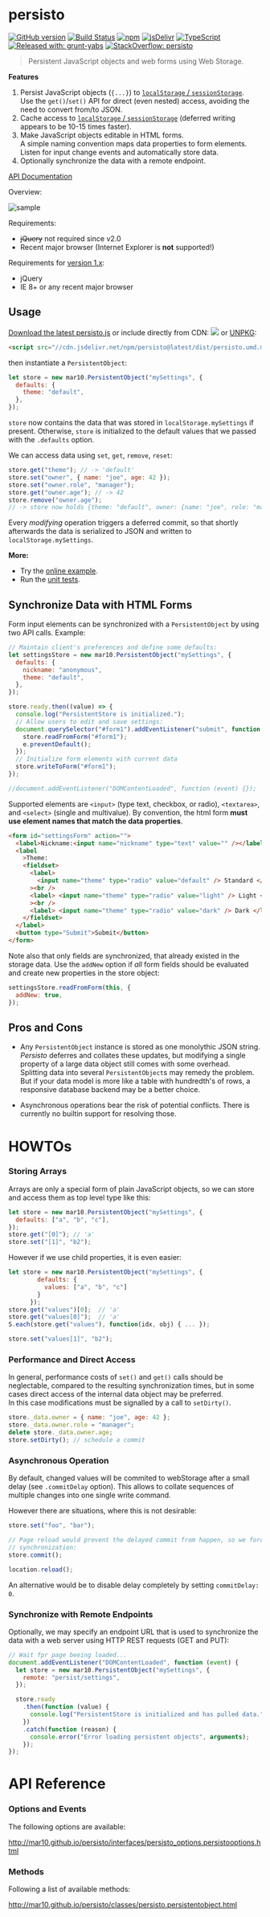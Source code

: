 # persisto

[![GitHub version](https://img.shields.io/github/release/mar10/persisto.svg)](https://github.com/mar10/persisto/releases/latest)
[![Build Status](https://travis-ci.org/mar10/persisto.svg?branch=master)](https://travis-ci.org/mar10/persisto)
[![npm](https://img.shields.io/npm/dm/persisto.svg)](https://www.npmjs.com/package/persisto)
[![jsDelivr](https://data.jsdelivr.com/v1/package/npm/persisto/badge)](https://www.jsdelivr.com/package/npm/persisto)
[![TypeScript](https://img.shields.io/badge/%3C%2F%3E-TypeScript-%230074c1.svg)](http://www.typescriptlang.org/)
[![Released with: grunt-yabs](https://img.shields.io/badge/released%20with-grunt--yabs-yellowgreen)](https://github.com/mar10/grunt-yabs)
[![StackOverflow: persisto](https://img.shields.io/badge/StackOverflow-persisto-blue.svg)](https://stackoverflow.com/questions/tagged/persisto)

> Persistent JavaScript objects and web forms using Web Storage.

**Features**

1. Persist JavaScript objects (`{...}`) to
   [`localStorage` / `sessionStorage`](https://developer.mozilla.org/en-US/docs/Web/API/Web_Storage_API).<br>
   Use the `get()`/`set()` API for direct (even nested) access, avoiding the
   need to convert from/to JSON.
2. Cache access to
   [`localStorage` / `sessionStorage`](https://developer.mozilla.org/en-US/docs/Web/API/Web_Storage_API)
   (deferred writing appears to be 10-15 times faster).
3. Make JavaScript objects editable in HTML forms.<br>
   A simple naming convention maps data properties to form elements.<br>
   Listen for input change events and automatically store data.
4. Optionally synchronize the data with a remote endpoint.

[API Documentation](https://mar10.github.io/persisto/)

Overview:

![sample](https://rawgit.com/mar10/persisto/master/assets/architecture.png?raw=true)

Requirements:

- <strike>jQuery</strike> not required since v2.0
- Recent major browser (Internet Explorer is **not** supported!)

Requirements for [version 1.x](https://github.com/mar10/persisto/tree/maintain_1.x):

- jQuery
- IE 8+ or any recent major browser

## Usage

[Download the latest persisto.js](https://github.com/mar10/persisto/releases)
or include directly from CDN: [![](https://data.jsdelivr.com/v1/package/npm/persisto/badge)](https://www.jsdelivr.com/package/npm/persisto) or
[UNPKG](https://unpkg.com/persisto@latest/dist/persisto.umd.min.js):

```html
<script src="//cdn.jsdelivr.net/npm/persisto@latest/dist/persisto.umd.min.js"></script>
```

then instantiate a `PersistentObject`:

```js
let store = new mar10.PersistentObject("mySettings", {
  defaults: {
    theme: "default",
  },
});
```

`store` now contains the data that was stored in `localStorage.mySettings` if
present. Otherwise, `store` is initialized to the default values that we
passed with the `.defaults` option.

We can access data using `set`, `get`, `remove`, `reset`:

```js
store.get("theme"); // -> 'default'
store.set("owner", { name: "joe", age: 42 });
store.set("owner.role", "manager");
store.get("owner.age"); // -> 42
store.remove("owner.age");
// -> store now holds {theme: "default", owner: {name: "joe", role: "manager"}}
```

Every _modifying_ operation triggers a deferred commit, so that shortly afterwards
the data is serialized to JSON and written to `localStorage.mySettings`.

**More:**

- Try the [online example](https://plnkr.co/plunk/PI8Z2lqn0WfcHvL8).
- Run the [unit tests](https://rawgit.com/mar10/persisto/master/test/unit/test-core.html).

## Synchronize Data with HTML Forms

Form input elements can be synchronized with a `PersistentObject` by using two
API calls.
Example:

```js
// Maintain client's preferences and define some defaults:
let settingsStore = new mar10.PersistentObject("mySettings", {
  defaults: {
    nickname: "anonymous",
    theme: "default",
  },
});

store.ready.then((value) => {
  console.log("PersistentStore is initialized.");
  // Allow users to edit and save settings:
  document.querySelector("#form1").addEventListener("submit", function (e) {
    store.readFromForm("#form1");
    e.preventDefault();
  });
  // Initialize form elements with current data
  store.writeToForm("#form1");
});

//document.addEventListener("DOMContentLoaded", function (event) {});
```

Supported elements are `<input>` (type text, checkbox, or radio), `<textarea>`,
and `<select>` (single and multivalue).
By convention, the html form **must use element names that match the data properties**.<br>

```html
<form id="settingsForm" action="">
  <label>Nickname:<input name="nickname" type="text" value="" /></label><br />
  <label
    >Theme:
    <fieldset>
      <label>
        <input name="theme" type="radio" value="default" /> Standard </label
      ><br />
      <label> <input name="theme" type="radio" value="light" /> Light </label
      ><br />
      <label> <input name="theme" type="radio" value="dark" /> Dark </label>
    </fieldset>
  </label>
  <button type="Submit">Submit</button>
</form>
```

Note also that only fields are synchronized, that already existed in the storage
data. Use the `addNew` option if _all_ form fields should be evaluated and create
new properties in the store object:

```js
settingsStore.readFromForm(this, {
  addNew: true,
});
```

## Pros and Cons

- Any `PersistentObject` instance is stored as one monolythic JSON string.<br>
  _Persisto_ deferres and collates these updates, but modifying a single
  property of a large data object still comes with some overhead.<br>
  Splitting data into several `PersistentObject`s may remedy the problem.<br>
  But if your data model is more like a table with hundredth's of rows, a
  responsive database backend may be a better choice.

- Asynchronous operations bear the risk of potential conflicts.
  There is currently no builtin support for resolving those.

# HOWTOs

### Storing Arrays

Arrays are only a special form of plain JavaScript objects, so we can store and
access them as top level type like this:

```js
let store = new mar10.PersistentObject("mySettings", {
  defaults: ["a", "b", "c"],
});
store.get("[0]"); // 'a'
store.set("[1]", "b2");
```

However if we use child properties, it is even easier:

```js
let store = new mar10.PersistentObject("mySettings", {
        defaults: {
          values: ["a", "b", "c"]
        }
      });
store.get("values")[0];  // 'a'
store.get("values[0]");  // 'a'
S.each(store.get("values"), function(idx, obj) { ... });

store.set("values[1]", "b2");
```

### Performance and Direct Access

In general, performance costs of `set()` and `get()` calls should be
neglectable, compared to the resulting synchronization times, but in some cases
direct access of the internal data object may be preferred.<br>
In this case modifications must be signalled by a call to `setDirty()`.

```js
store._data.owner = { name: "joe", age: 42 };
store._data.owner.role = "manager";
delete store._data.owner.age;
store.setDirty(); // schedule a commit
```

### Asynchronous Operation

By default, changed values will be commited to webStorage after a small delay
(see `.commitDelay` option). This allows to collate sequences of multiple changes
into one single write command.

However there are situations, where this is not desirable:

```js
store.set("foo", "bar");

// Page reload would prevent the delayed commit from happen, so we force
// synchronization:
store.commit();

location.reload();
```

An alternative would be to disable delay completely by setting `commitDelay: 0`.

### Synchronize with Remote Endpoints

Optionally, we may specify an endpoint URL that is used to synchronize the data
with a web server using HTTP REST requests (GET and PUT):

```js
// Wait fpr page beeing loaded...
document.addEventListener("DOMContentLoaded", function (event) {
  let store = new mar10.PersistentObject("mySettings", {
    remote: "persist/settings",
  });

  store.ready
    .then(function (value) {
      console.log("PersistentStore is initialized and has pulled data.");
    })
    .catch(function (reason) {
      console.error("Error loading persistent objects", arguments);
    });
});
```

# API Reference

### Options and Events

The following options are available:

http://mar10.github.io/persisto/interfaces/persisto_options.persistooptions.html

### Methods

Following a list of available methods:

http://mar10.github.io/persisto/classes/persisto.persistentobject.html
